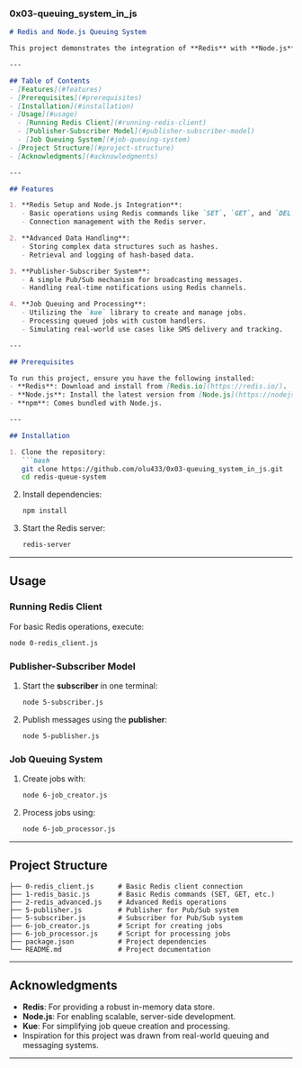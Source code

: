 ### 0x03-queuing_system_in_js

```markdown
# Redis and Node.js Queuing System

This project demonstrates the integration of **Redis** with **Node.js** to implement a variety of queuing and data-handling use cases. The project includes foundational setups, publisher-subscriber mechanisms, and job queuing using Redis and the `kue` library.

---

## Table of Contents
- [Features](#features)
- [Prerequisites](#prerequisites)
- [Installation](#installation)
- [Usage](#usage)
  - [Running Redis Client](#running-redis-client)
  - [Publisher-Subscriber Model](#publisher-subscriber-model)
  - [Job Queuing System](#job-queuing-system)
- [Project Structure](#project-structure)
- [Acknowledgments](#acknowledgments)

---

## Features

1. **Redis Setup and Node.js Integration**:
   - Basic operations using Redis commands like `SET`, `GET`, and `DEL`.
   - Connection management with the Redis server.

2. **Advanced Data Handling**:
   - Storing complex data structures such as hashes.
   - Retrieval and logging of hash-based data.

3. **Publisher-Subscriber System**:
   - A simple Pub/Sub mechanism for broadcasting messages.
   - Handling real-time notifications using Redis channels.

4. **Job Queuing and Processing**:
   - Utilizing the `kue` library to create and manage jobs.
   - Processing queued jobs with custom handlers.
   - Simulating real-world use cases like SMS delivery and tracking.

---

## Prerequisites

To run this project, ensure you have the following installed:
- **Redis**: Download and install from [Redis.io](https://redis.io/).
- **Node.js**: Install the latest version from [Node.js](https://nodejs.org/).
- **npm**: Comes bundled with Node.js.

---

## Installation

1. Clone the repository:
   ```bash
   git clone https://github.com/olu433/0x03-queuing_system_in_js.git
   cd redis-queue-system
   ```

2. Install dependencies:
   ```bash
   npm install
   ```

3. Start the Redis server:
   ```bash
   redis-server
   ```

---

## Usage

### Running Redis Client
For basic Redis operations, execute:
```bash
node 0-redis_client.js
```

### Publisher-Subscriber Model
1. Start the **subscriber** in one terminal:
   ```bash
   node 5-subscriber.js
   ```
2. Publish messages using the **publisher**:
   ```bash
   node 5-publisher.js
   ```

### Job Queuing System
1. Create jobs with:
   ```bash
   node 6-job_creator.js
   ```
2. Process jobs using:
   ```bash
   node 6-job_processor.js
   ```

---

## Project Structure

```plaintext
├── 0-redis_client.js      # Basic Redis client connection
├── 1-redis_basic.js       # Basic Redis commands (SET, GET, etc.)
├── 2-redis_advanced.js    # Advanced Redis operations
├── 5-publisher.js         # Publisher for Pub/Sub system
├── 5-subscriber.js        # Subscriber for Pub/Sub system
├── 6-job_creator.js       # Script for creating jobs
├── 6-job_processor.js     # Script for processing jobs
├── package.json           # Project dependencies
└── README.md              # Project documentation
```

---

## Acknowledgments

- **Redis**: For providing a robust in-memory data store.
- **Node.js**: For enabling scalable, server-side development.
- **Kue**: For simplifying job queue creation and processing.
- Inspiration for this project was drawn from real-world queuing and messaging systems.

---
